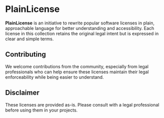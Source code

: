 # PlainLicense

**PlainLicense** is an initiative to rewrite popular software licenses in plain, approachable language for better understanding and accessibility. Each license in this collection retains the original legal intent but is expressed in clear and simple terms.


## Contributing

We welcome contributions from the community, especially from legal professionals who can help ensure these licenses maintain their legal enforceability while being easier to understand.

## Disclaimer

These licenses are provided as-is. Please consult with a legal professional before using them in your projects.
